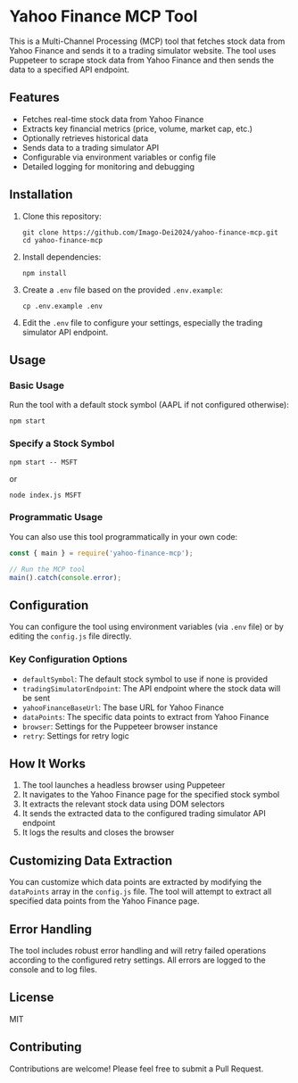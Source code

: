 # Yahoo Finance MCP Tool

This is a Multi-Channel Processing (MCP) tool that fetches stock data from Yahoo Finance and sends it to a trading simulator website. The tool uses Puppeteer to scrape stock data from Yahoo Finance and then sends the data to a specified API endpoint.

## Features

- Fetches real-time stock data from Yahoo Finance
- Extracts key financial metrics (price, volume, market cap, etc.)
- Optionally retrieves historical data
- Sends data to a trading simulator API
- Configurable via environment variables or config file
- Detailed logging for monitoring and debugging

## Installation

1. Clone this repository:
   ```
   git clone https://github.com/Imago-Dei2024/yahoo-finance-mcp.git
   cd yahoo-finance-mcp
   ```

2. Install dependencies:
   ```
   npm install
   ```

3. Create a `.env` file based on the provided `.env.example`:
   ```
   cp .env.example .env
   ```

4. Edit the `.env` file to configure your settings, especially the trading simulator API endpoint.

## Usage

### Basic Usage

Run the tool with a default stock symbol (AAPL if not configured otherwise):

```
npm start
```

### Specify a Stock Symbol

```
npm start -- MSFT
```

or

```
node index.js MSFT
```

### Programmatic Usage

You can also use this tool programmatically in your own code:

```javascript
const { main } = require('yahoo-finance-mcp');

// Run the MCP tool
main().catch(console.error);
```

## Configuration

You can configure the tool using environment variables (via `.env` file) or by editing the `config.js` file directly.

### Key Configuration Options

- `defaultSymbol`: The default stock symbol to use if none is provided
- `tradingSimulatorEndpoint`: The API endpoint where the stock data will be sent
- `yahooFinanceBaseUrl`: The base URL for Yahoo Finance
- `dataPoints`: The specific data points to extract from Yahoo Finance
- `browser`: Settings for the Puppeteer browser instance
- `retry`: Settings for retry logic

## How It Works

1. The tool launches a headless browser using Puppeteer
2. It navigates to the Yahoo Finance page for the specified stock symbol
3. It extracts the relevant stock data using DOM selectors
4. It sends the extracted data to the configured trading simulator API endpoint
5. It logs the results and closes the browser

## Customizing Data Extraction

You can customize which data points are extracted by modifying the `dataPoints` array in the `config.js` file. The tool will attempt to extract all specified data points from the Yahoo Finance page.

## Error Handling

The tool includes robust error handling and will retry failed operations according to the configured retry settings. All errors are logged to the console and to log files.

## License

MIT

## Contributing

Contributions are welcome! Please feel free to submit a Pull Request.